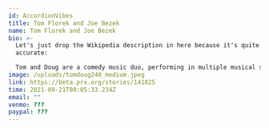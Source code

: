 ```yaml
---
id: AccordionVibes
title: Tom Florek and Joe Bezek
name: Tom Florek and Joe Bezek
bio: >-
  Let's just drop the Wikipedia description in here because it's quite
  accurate:

  Tom and Doug are a comedy music duo, performing in multiple musical styles including jazz, rock, ragtime, blues, comedy, folk, rap, polka, heavy metal, and country. They are often compared Flight of the Conchords They Might Be Giants. Thomas P. Florek and Douglas Gentile have been writing, performing, and recording together since 1985. From 2005 through 2010 they hosted a biweekly podcast that features their music and that of other artists. In 2010, they began a weekly half-hour radio show streaming on KHOI-FM.  In 2011, they began offering their show nationwide on the Pacifica Radio Network, and also broadcast right in our backyard on Radio Free Lambertville (http://radiofreelambertville.com) weekdays at 3:30pm.
image: /uploads/tomdoug240_medium.jpeg
link: https://beta.prx.org/stories/141825
time: 2021-09-21T00:05:33.234Z
email: ""
venmo: ???
paypal: ???
---
```


